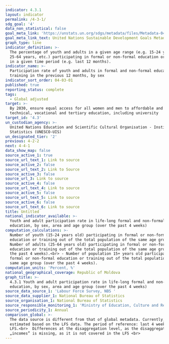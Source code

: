 ```yaml
---
indicator: 4.3.1
layout: indicator
permalink: /4-3-1/
sdg_goal: '4'
data_non_statistical: false
goal_meta_link: 'https://unstats.un.org/sdgs/metadata/files/Metadata-04-03-01.pdf'
goal_meta_link_text: United Nations Sustainable Development Goals Metadata (PDF 210 KB)
graph_type: line
indicator_definition: >-
  The percentage of youth and adults in a given age range (e.g. 15-24 years,
  25-64 years, etc.) participating in formal or non-formal education or training
  in a given time period (e.g. last 12 months).
indicator_name: >-
  Participation rate of youth and adults in formal and non-formal education and
  training in the previous 12 months, by sex
indicator_sort_order: 04-03-01
published: true
reporting_status: complete
tags:
  - Global adjusted
target: >-
  By 2030, ensure equal access for all women and men to affordable and quality
  technical, vocational and tertiary education, including university
target_id: '4.3'
un_custodian_agency: >-
  United Nations Education and Scientific Cultural Organisation - Institute of
  Statistics (UNESCO-UIS)
un_designated_tier: '2'
previous: 4-2-2
next: 4-4-1
data_show_map: false
source_active_1: true
source_url_text_1: Link to source
source_active_2: false
source_url_text_2: Link to Source
source_active_3: false
source_url_3: Link to source
source_active_4: false
source_url_text_4: Link to source
source_active_5: false
source_url_text_5: Link to source
source_active_6: false
source_url_text_6: Link to source
title: Untitled
national_indicator_available: >-
  Youth and adult participation rate in life-long formal and non-formal
  education, by sex, area and age group (over the past 4 weeks)
computation_calculations: >-
  Number of youth (15-24 years old) participating in formal or non-formal
  education or training out of the total population of the same age group.<br> 
  Number of adults (25-64 years old) participating in formal or non-formal
  education or training out of the total population of the same age group (over
  the past 4 weeks).<br> - Number of population 15+ years old participating in
  formal or non-formal education or training out of the total population of the
  same age group (over the past 4 weeks).
computation_units: 'Percent, %'
national_geographical_coverage: Republic of Moldova
graph_title: >-
  4.3.1 Youth and adult participation rate in life-long formal and non-formal
  education, by sex, area and age group (over the past 4 weeks)
source_data_source_1: 'Labour Force Survey, NBS '
source_data_supplier_1: National Bureau of Statistics
source_organisation_1: National Bureau of Statistics
source_responsible_monitoring_1: 'Ministry of Education, Culture and Research'
source_periodicity_1: Annual
comparison_global: >-
  The data source is different from that of global metadata. Currently, it is
  estimated based on the LFS data. The period of reference: last 4 weeks in the
  LFS.<br>  Differences at the disaggregation level, as the disaggregation by 
  „incomes” is missing, as it is not covered in the LFS <br>
---
```


